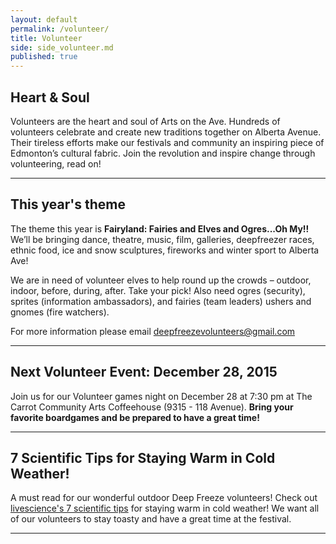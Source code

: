 ```yaml
---
layout: default
permalink: /volunteer/
title: Volunteer
side: side_volunteer.md
published: true
---
```






## Heart & Soul

Volunteers are the heart and soul of Arts on the Ave. Hundreds of volunteers celebrate and create new traditions together on Alberta Avenue. Their tireless efforts make our festivals and community an inspiring piece of Edmonton’s cultural fabric. Join the revolution and inspire change through volunteering, read on!

<hr>

## This year's theme

The theme this year is **Fairyland: Fairies and Elves and Ogres...Oh My!!** We’ll be bringing dance, theatre, music, film, galleries, deepfreezer races, ethnic food, ice and snow sculptures, fireworks and winter sport to Alberta Ave!

We are in need of volunteer elves to help round up the crowds – outdoor, indoor, before, during, after. Take your pick! Also need ogres (security), sprites (information ambassadors), and fairies (team leaders) ushers and gnomes (fire watchers).

For more information please email <deepfreezevolunteers@gmail.com>

<hr>

## Next Volunteer Event: December 28, 2015

Join us for our Volunteer games night on December 28 at 7:30 pm at The Carrot Community Arts Coffeehouse (9315 - 118 Avenue). **Bring your favorite boardgames and be prepared to have a great time!**

<hr>

## 7 Scientific Tips for Staying Warm in Cold Weather!

A must read for our wonderful outdoor Deep Freeze volunteers! Check out [livescience's 7 scientific tips](http://www.livescience.com/49050-staying-warm-scientific-tips.html) for staying warm in cold weather! We want all of our volunteers to stay toasty and have a great time at the festival.  

<hr>

<!--
## Online application

<iframe width="100%" height="991" frameborder="0" marginheight="0" marginwidth="0" src="https://docs.google.com/forms/d/1pxWU3HT3tOHwqBLgx8C99XQnOlmgUyuPN2aIz7IbW6Y/viewform?embedded=true"></iframe>

-->
